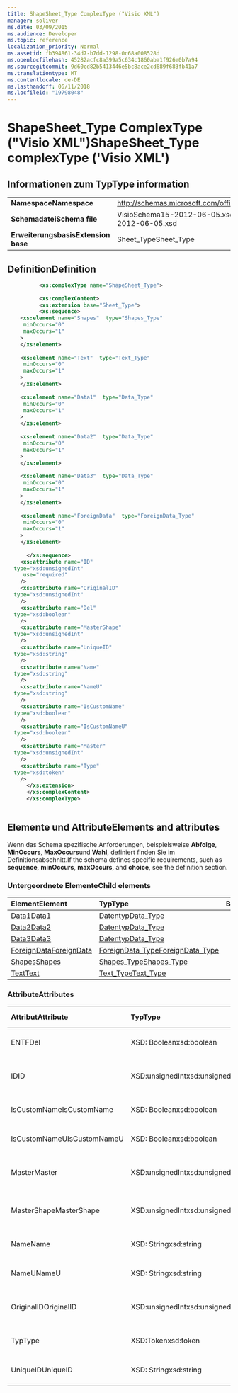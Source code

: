 ```yaml
---
title: ShapeSheet_Type ComplexType ("Visio XML")
manager: soliver
ms.date: 03/09/2015
ms.audience: Developer
ms.topic: reference
localization_priority: Normal
ms.assetid: fb394861-34d7-b7dd-1298-0c68a008528d
ms.openlocfilehash: 45282acfc8a399a5c634c1860aba1f926e0b7a94
ms.sourcegitcommit: 9d60cd82b5413446e5bc8ace2cd689f683fb41a7
ms.translationtype: MT
ms.contentlocale: de-DE
ms.lasthandoff: 06/11/2018
ms.locfileid: "19798048"
---
```

# <a name="shapesheettype-complextype-visio-xml"></a><span data-ttu-id="55395-102">ShapeSheet_Type ComplexType ("Visio XML")</span><span class="sxs-lookup"><span data-stu-id="55395-102">ShapeSheet_Type complexType ('Visio XML')</span></span>

## <a name="type-information"></a><span data-ttu-id="55395-103">Informationen zum Typ</span><span class="sxs-lookup"><span data-stu-id="55395-103">Type information</span></span>

|||
|:-----|:-----|
|<span data-ttu-id="55395-104">**Namespace**</span><span class="sxs-lookup"><span data-stu-id="55395-104">**Namespace**</span></span> <br/> |http://schemas.microsoft.com/office/visio/2011/1/core  <br/> |
|<span data-ttu-id="55395-105">**Schemadatei**</span><span class="sxs-lookup"><span data-stu-id="55395-105">**Schema file**</span></span> <br/> |<span data-ttu-id="55395-106">VisioSchema15-2012-06-05.xsd</span><span class="sxs-lookup"><span data-stu-id="55395-106">VisioSchema15-2012-06-05.xsd</span></span>  <br/> |
|<span data-ttu-id="55395-107">**Erweiterungsbasis**</span><span class="sxs-lookup"><span data-stu-id="55395-107">**Extension base**</span></span> <br/> |<span data-ttu-id="55395-108">Sheet_Type</span><span class="sxs-lookup"><span data-stu-id="55395-108">Sheet_Type</span></span>  <br/> |
   
## <a name="definition"></a><span data-ttu-id="55395-109">Definition</span><span class="sxs-lookup"><span data-stu-id="55395-109">Definition</span></span>

```XML
          <xs:complexType name="ShapeSheet_Type">
          
          <xs:complexContent>
          <xs:extension base="Sheet_Type">
          <xs:sequence>
    <xs:element name="Shapes"  type="Shapes_Type"
     minOccurs="0"
     maxOccurs="1"
    >
    </xs:element>
    
    <xs:element name="Text"  type="Text_Type"
     minOccurs="0"
     maxOccurs="1"
    >
    </xs:element>
    
    <xs:element name="Data1"  type="Data_Type"
     minOccurs="0"
     maxOccurs="1"
    >
    </xs:element>
    
    <xs:element name="Data2"  type="Data_Type"
     minOccurs="0"
     maxOccurs="1"
    >
    </xs:element>
    
    <xs:element name="Data3"  type="Data_Type"
     minOccurs="0"
     maxOccurs="1"
    >
    </xs:element>
    
    <xs:element name="ForeignData"  type="ForeignData_Type"
     minOccurs="0"
     maxOccurs="1"
    >
    </xs:element>
    
      </xs:sequence>
    <xs:attribute name="ID"
  type="xsd:unsignedInt"
     use="required"
    />
    <xs:attribute name="OriginalID"
  type="xsd:unsignedInt"
    />
    <xs:attribute name="Del"
  type="xsd:boolean"
    />
    <xs:attribute name="MasterShape"
  type="xsd:unsignedInt"
    />
    <xs:attribute name="UniqueID"
  type="xsd:string"
    />
    <xs:attribute name="Name"
  type="xsd:string"
    />
    <xs:attribute name="NameU"
  type="xsd:string"
    />
    <xs:attribute name="IsCustomName"
  type="xsd:boolean"
    />
    <xs:attribute name="IsCustomNameU"
  type="xsd:boolean"
    />
    <xs:attribute name="Master"
  type="xsd:unsignedInt"
    />
    <xs:attribute name="Type"
  type="xsd:token"
    />
      </xs:extension>
      </xs:complexContent>
      </xs:complexType>
      
```

## <a name="elements-and-attributes"></a><span data-ttu-id="55395-110">Elemente und Attribute</span><span class="sxs-lookup"><span data-stu-id="55395-110">Elements and attributes</span></span>

<span data-ttu-id="55395-111">Wenn das Schema spezifische Anforderungen, beispielsweise **Abfolge**, **MinOccurs**, **MaxOccurs**und **Wahl**, definiert finden Sie im Definitionsabschnitt.</span><span class="sxs-lookup"><span data-stu-id="55395-111">If the schema defines specific requirements, such as **sequence**, **minOccurs**, **maxOccurs**, and **choice**, see the definition section.</span></span> 
  
### <a name="child-elements"></a><span data-ttu-id="55395-112">Untergeordnete Elemente</span><span class="sxs-lookup"><span data-stu-id="55395-112">Child elements</span></span>

|<span data-ttu-id="55395-113">**Element**</span><span class="sxs-lookup"><span data-stu-id="55395-113">**Element**</span></span>|<span data-ttu-id="55395-114">**Typ**</span><span class="sxs-lookup"><span data-stu-id="55395-114">**Type**</span></span>|<span data-ttu-id="55395-115">**Beschreibung**</span><span class="sxs-lookup"><span data-stu-id="55395-115">**Description**</span></span>|
|:-----|:-----|:-----|
|[<span data-ttu-id="55395-116">Data1</span><span class="sxs-lookup"><span data-stu-id="55395-116">Data1</span></span>](data1-element-shapesheet_type-complextypevisio-xml.md) <br/> |[<span data-ttu-id="55395-117">Datentyp</span><span class="sxs-lookup"><span data-stu-id="55395-117">Data_Type</span></span>](data_type-complextypevisio-xml.md) <br/> ||
|[<span data-ttu-id="55395-118">Data2</span><span class="sxs-lookup"><span data-stu-id="55395-118">Data2</span></span>](data2-element-shapesheet_type-complextypevisio-xml.md) <br/> |[<span data-ttu-id="55395-119">Datentyp</span><span class="sxs-lookup"><span data-stu-id="55395-119">Data_Type</span></span>](data_type-complextypevisio-xml.md) <br/> ||
|[<span data-ttu-id="55395-120">Data3</span><span class="sxs-lookup"><span data-stu-id="55395-120">Data3</span></span>](data3-element-shapesheet_type-complextypevisio-xml.md) <br/> |[<span data-ttu-id="55395-121">Datentyp</span><span class="sxs-lookup"><span data-stu-id="55395-121">Data_Type</span></span>](data_type-complextypevisio-xml.md) <br/> ||
|[<span data-ttu-id="55395-122">ForeignData</span><span class="sxs-lookup"><span data-stu-id="55395-122">ForeignData</span></span>](foreigndata-element-shapesheet_type-complextypevisio-xml.md) <br/> |[<span data-ttu-id="55395-123">ForeignData_Type</span><span class="sxs-lookup"><span data-stu-id="55395-123">ForeignData_Type</span></span>](foreigndata_type-complextypevisio-xml.md) <br/> ||
|[<span data-ttu-id="55395-124">Shapes</span><span class="sxs-lookup"><span data-stu-id="55395-124">Shapes</span></span>](shapes-element-shapesheet_type-complextypevisio-xml.md) <br/> |[<span data-ttu-id="55395-125">Shapes_Type</span><span class="sxs-lookup"><span data-stu-id="55395-125">Shapes_Type</span></span>](shapes_type-complextypevisio-xml.md) <br/> ||
|[<span data-ttu-id="55395-126">Text</span><span class="sxs-lookup"><span data-stu-id="55395-126">Text</span></span>](text-element-shapesheet_type-complextypevisio-xml.md) <br/> |[<span data-ttu-id="55395-127">Text_Type</span><span class="sxs-lookup"><span data-stu-id="55395-127">Text_Type</span></span>](text_type-complextypevisio-xml.md) <br/> ||
   
### <a name="attributes"></a><span data-ttu-id="55395-128">Attribute</span><span class="sxs-lookup"><span data-stu-id="55395-128">Attributes</span></span>

|<span data-ttu-id="55395-129">**Attribut**</span><span class="sxs-lookup"><span data-stu-id="55395-129">**Attribute**</span></span>|<span data-ttu-id="55395-130">**Typ**</span><span class="sxs-lookup"><span data-stu-id="55395-130">**Type**</span></span>|<span data-ttu-id="55395-131">**Erforderlich**</span><span class="sxs-lookup"><span data-stu-id="55395-131">**Required**</span></span>|<span data-ttu-id="55395-132">**Beschreibung**</span><span class="sxs-lookup"><span data-stu-id="55395-132">**Description**</span></span>|<span data-ttu-id="55395-133">**Mögliche Werte**</span><span class="sxs-lookup"><span data-stu-id="55395-133">**Possible values**</span></span>|
|:-----|:-----|:-----|:-----|:-----|
|<span data-ttu-id="55395-134">ENTF</span><span class="sxs-lookup"><span data-stu-id="55395-134">Del</span></span>  <br/> |<span data-ttu-id="55395-135">XSD: Boolean</span><span class="sxs-lookup"><span data-stu-id="55395-135">xsd:boolean</span></span>  <br/> |<span data-ttu-id="55395-136">Optional</span><span class="sxs-lookup"><span data-stu-id="55395-136">optional</span></span>  <br/> ||<span data-ttu-id="55395-137">Werte des Typs xsd: Boolean.</span><span class="sxs-lookup"><span data-stu-id="55395-137">Values of the xsd:boolean type.</span></span>  <br/> |
|<span data-ttu-id="55395-138">ID</span><span class="sxs-lookup"><span data-stu-id="55395-138">ID</span></span>  <br/> |<span data-ttu-id="55395-139">XSD:unsignedInt</span><span class="sxs-lookup"><span data-stu-id="55395-139">xsd:unsignedInt</span></span>  <br/> |<span data-ttu-id="55395-140">erforderlich</span><span class="sxs-lookup"><span data-stu-id="55395-140">required</span></span>  <br/> ||<span data-ttu-id="55395-141">Werte des Typs Xsd:unsignedInt.</span><span class="sxs-lookup"><span data-stu-id="55395-141">Values of the xsd:unsignedInt type.</span></span>  <br/> |
|<span data-ttu-id="55395-142">IsCustomName</span><span class="sxs-lookup"><span data-stu-id="55395-142">IsCustomName</span></span>  <br/> |<span data-ttu-id="55395-143">XSD: Boolean</span><span class="sxs-lookup"><span data-stu-id="55395-143">xsd:boolean</span></span>  <br/> |<span data-ttu-id="55395-144">Optional</span><span class="sxs-lookup"><span data-stu-id="55395-144">optional</span></span>  <br/> ||<span data-ttu-id="55395-145">Werte des Typs xsd: Boolean.</span><span class="sxs-lookup"><span data-stu-id="55395-145">Values of the xsd:boolean type.</span></span>  <br/> |
|<span data-ttu-id="55395-146">IsCustomNameU</span><span class="sxs-lookup"><span data-stu-id="55395-146">IsCustomNameU</span></span>  <br/> |<span data-ttu-id="55395-147">XSD: Boolean</span><span class="sxs-lookup"><span data-stu-id="55395-147">xsd:boolean</span></span>  <br/> |<span data-ttu-id="55395-148">Optional</span><span class="sxs-lookup"><span data-stu-id="55395-148">optional</span></span>  <br/> ||<span data-ttu-id="55395-149">Werte des Typs xsd: Boolean.</span><span class="sxs-lookup"><span data-stu-id="55395-149">Values of the xsd:boolean type.</span></span>  <br/> |
|<span data-ttu-id="55395-150">Master</span><span class="sxs-lookup"><span data-stu-id="55395-150">Master</span></span>  <br/> |<span data-ttu-id="55395-151">XSD:unsignedInt</span><span class="sxs-lookup"><span data-stu-id="55395-151">xsd:unsignedInt</span></span>  <br/> |<span data-ttu-id="55395-152">Optional</span><span class="sxs-lookup"><span data-stu-id="55395-152">optional</span></span>  <br/> ||<span data-ttu-id="55395-153">Werte des Typs Xsd:unsignedInt.</span><span class="sxs-lookup"><span data-stu-id="55395-153">Values of the xsd:unsignedInt type.</span></span>  <br/> |
|<span data-ttu-id="55395-154">MasterShape</span><span class="sxs-lookup"><span data-stu-id="55395-154">MasterShape</span></span>  <br/> |<span data-ttu-id="55395-155">XSD:unsignedInt</span><span class="sxs-lookup"><span data-stu-id="55395-155">xsd:unsignedInt</span></span>  <br/> |<span data-ttu-id="55395-156">Optional</span><span class="sxs-lookup"><span data-stu-id="55395-156">optional</span></span>  <br/> ||<span data-ttu-id="55395-157">Werte des Typs Xsd:unsignedInt.</span><span class="sxs-lookup"><span data-stu-id="55395-157">Values of the xsd:unsignedInt type.</span></span>  <br/> |
|<span data-ttu-id="55395-158">Name</span><span class="sxs-lookup"><span data-stu-id="55395-158">Name</span></span>  <br/> |<span data-ttu-id="55395-159">XSD: String</span><span class="sxs-lookup"><span data-stu-id="55395-159">xsd:string</span></span>  <br/> |<span data-ttu-id="55395-160">Optional</span><span class="sxs-lookup"><span data-stu-id="55395-160">optional</span></span>  <br/> ||<span data-ttu-id="55395-161">Werte des Typs xsd: String.</span><span class="sxs-lookup"><span data-stu-id="55395-161">Values of the xsd:string type.</span></span>  <br/> |
|<span data-ttu-id="55395-162">NameU</span><span class="sxs-lookup"><span data-stu-id="55395-162">NameU</span></span>  <br/> |<span data-ttu-id="55395-163">XSD: String</span><span class="sxs-lookup"><span data-stu-id="55395-163">xsd:string</span></span>  <br/> |<span data-ttu-id="55395-164">Optional</span><span class="sxs-lookup"><span data-stu-id="55395-164">optional</span></span>  <br/> ||<span data-ttu-id="55395-165">Werte des Typs xsd: String.</span><span class="sxs-lookup"><span data-stu-id="55395-165">Values of the xsd:string type.</span></span>  <br/> |
|<span data-ttu-id="55395-166">OriginalID</span><span class="sxs-lookup"><span data-stu-id="55395-166">OriginalID</span></span>  <br/> |<span data-ttu-id="55395-167">XSD:unsignedInt</span><span class="sxs-lookup"><span data-stu-id="55395-167">xsd:unsignedInt</span></span>  <br/> |<span data-ttu-id="55395-168">Optional</span><span class="sxs-lookup"><span data-stu-id="55395-168">optional</span></span>  <br/> ||<span data-ttu-id="55395-169">Werte des Typs Xsd:unsignedInt.</span><span class="sxs-lookup"><span data-stu-id="55395-169">Values of the xsd:unsignedInt type.</span></span>  <br/> |
|<span data-ttu-id="55395-170">Typ</span><span class="sxs-lookup"><span data-stu-id="55395-170">Type</span></span>  <br/> |<span data-ttu-id="55395-171">XSD:Token</span><span class="sxs-lookup"><span data-stu-id="55395-171">xsd:token</span></span>  <br/> |<span data-ttu-id="55395-172">Optional</span><span class="sxs-lookup"><span data-stu-id="55395-172">optional</span></span>  <br/> ||<span data-ttu-id="55395-173">Werte des Typs Xsd:token.</span><span class="sxs-lookup"><span data-stu-id="55395-173">Values of the xsd:token type.</span></span>  <br/> |
|<span data-ttu-id="55395-174">UniqueID</span><span class="sxs-lookup"><span data-stu-id="55395-174">UniqueID</span></span>  <br/> |<span data-ttu-id="55395-175">XSD: String</span><span class="sxs-lookup"><span data-stu-id="55395-175">xsd:string</span></span>  <br/> |<span data-ttu-id="55395-176">Optional</span><span class="sxs-lookup"><span data-stu-id="55395-176">optional</span></span>  <br/> ||<span data-ttu-id="55395-177">Werte des Typs xsd: String.</span><span class="sxs-lookup"><span data-stu-id="55395-177">Values of the xsd:string type.</span></span>  <br/> |
   

